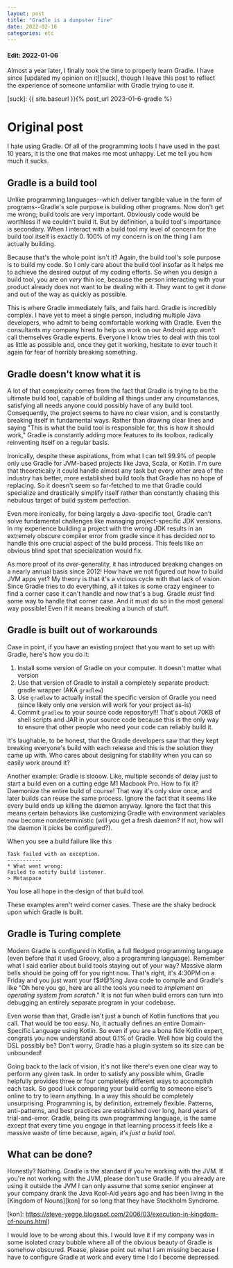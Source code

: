 ```yaml
---
layout: post
title: "Gradle is a dumpster fire"
date: 2022-02-16
categories: etc
---
```


#### Edit: 2022-01-06

Almost a year later, I finally took the time to properly learn Gradle. I have
since [updated my opinion on it][suck], though I leave this post to reflect the
experience of someone unfamiliar with Gradle trying to use it.

[suck]: {{ site.baseurl }}{% post_url 2023-01-6-gradle %}

# Original post

I hate using Gradle. Of all of the programming tools I have used in the past 10
years, it is the one that makes me most unhappy. Let me tell you how much
it sucks.

## Gradle is a build tool

Unlike programming languages--which deliver tangible value in the form of
programs--Gradle's sole purpose is building other programs. Now don't get me
wrong; build tools are very important. Obviously code would be worthless if we
couldn't build it. But by definition, a build tool's importance is secondary.
When I interact with a build tool my level of concern for the build tool itself
is exactly 0. 100% of my concern is on the thing I am actually building.

Because that's the whole point isn't it? Again, the build tool's sole purpose is
to build my code. So I only care about the build tool insofar as it helps me to
achieve the desired output of my coding efforts. So when you design a build
tool, you are on _very_ thin ice, because the person interacting with your
product already does not want to be dealing with it. They want to get it done
and out of the way as quickly as possible.

This is where Gradle immediately fails, and fails hard. Gradle is incredibly
complex. I have yet to meet a single person, including multiple Java developers,
who admit to being comfortable working with Gradle. Even the consultants my
company hired to help us work on our Android app won't call themselves Gradle
experts. Everyone I know tries to deal with this tool as little as possible and,
once they get it working, hesitate to ever touch it again for fear of horribly
breaking something.

## Gradle doesn't know what it is

A lot of that complexity comes from the fact that Gradle is trying to be the
ultimate build tool, capable of building all things under any circumstances,
satisfying all needs anyone could possibly have of any build tool. Consequently,
the project seems to have no clear vision, and is constantly breaking itself in
fundamental ways. Rather than drawing clear lines and saying "This is what the
build tool is responsible for, this is how it should work," Gradle is constantly
adding more features to its toolbox, radically reinventing itself on a regular
basis.

Ironically, despite these aspirations, from what I can tell 99.9% of people only
use Gradle for JVM-based projects like Java, Scala, or Kotlin. I'm sure that
theoretically it could handle almost any task but every other area of the
industry has better, more established build tools that Gradle has no hope of
replacing. So it doesn't seem so far-fetched to me that Gradle could specialize
and drastically simplify itself rather than constantly chasing this nebulous
target of build system perfection.

Even more ironically, for being largely a Java-specific tool, Gradle can't solve
fundamental challenges like managing project-specific JDK versions. In my
experience building a project with the wrong JDK results in an extremely obscure
compiler error from gradle since it has decided _not_ to handle this one crucial
aspect of the build process. This feels like an obvious blind spot that
specialization would fix.

As more proof of its over-generality, it has introduced breaking changes on a
nearly annual basis since 2012! How have we not figured out how to build JVM
apps yet? My theory is that it's a vicious cycle with that lack of vision. Since
Gradle tries to do everything, all it takes is some crazy engineer to find a
corner case it can't handle and now that's a bug. Gradle _must_ find some way to
handle that corner case. And it must do so in the most general way possible!
Even if it means breaking a bunch of stuff.

## Gradle is built out of workarounds

Case in point, if you have an existing project that you want to set up with
Gradle, here's how you do it:

1. Install some version of Gradle on your computer. It doesn't matter what
   version
2. Use that version of Gradle to install a completely separate product: gradle
   wrapper (AKA `gradlew`)
3. Use `gradlew` to actually install the specific version of Gradle you need
   (since likely only one version will work for your project as-is)
4. Commit `gradlew` to your source code repository!!! That's about 70KB of
   shell scripts and JAR in your source code because this is the only way to
   ensure that other people who need your code can reliably build it.

It's laughable, to be honest, that the Gradle developers saw that they kept
breaking everyone's build with each release and this is the solution they came
up with. Who cares about designing for stability when you can so easily work
around it?

Another example: Gradle is slooow. Like, multiple seconds of delay just to start
a build even on a cutting edge M1 Macbook Pro. How to fix it? Daemonize the
entire build of course! That way it's only slow once, and later builds can reuse
the same process. Ignore the fact that it seems like every build ends up killing
the daemon anyway. Ignore the fact that this means certain behaviors like
customizing Gradle with environment variables now become nondeterministic (will
you get a fresh daemon? If not, how will the daemon it picks be configured?).

When you see a build failure like this

    Task failed with an exception.
    -----------
    * What went wrong:
    Failed to notify build listener.
    > Metaspace

You lose all hope in the design of that build tool.

These examples aren't weird corner cases. These are the shaky bedrock upon which
Gradle is built.

## Gradle is Turing complete

Modern Gradle is configured in Kotlin, a full fledged programming language (even
before that it used Groovy, also a programming language). Remember what I said
earlier about build tools staying out of your way? Massive alarm bells should be
going off for you right now. That's right, it's 4:30PM on a Friday and you just
want your f$#@%ng Java code to compile and Gradle's like "Oh here you go, here
are all the tools you need to _implement an operating system from scratch_."
It is not fun when build errors can turn into debugging an entirely separate
program in your codebase.

Even worse than that, Gradle isn't just a bunch of Kotlin functions that you
call. That would be too easy. No, it actually defines an entire Domain-Specific
Language using Kotlin. So even if you are a bona fide Kotlin expert, congrats
you now understand about 0.1% of Gradle. Well how big could the DSL possibly be?
Don't worry, Gradle has a plugin system so its size can be unbounded!

Going back to the lack of vision, it's not like there's even one clear way to
perform any given task. In order to satisfy any possible whim, Gradle helpfully
provides three or four completely different ways to accomplish each task. So
good luck comparing your build config to someone else's online to try to learn
anything. In a way this should be completely unsurprising. Programming is, by
definition, extremely flexible. Patterns, anti-patterns, and best practices are
established over long, hard years of trial-and-error. Gradle, being its own
programming language, is the same except that every time you engage in that
learning process it feels like a massive waste of time because, again, _it's
just a build tool_.

## What can be done?

Honestly? Nothing. Gradle is the standard if you're working with the JVM. If
you're not working with the JVM, please don't use Gradle. If you already are
using it outside the JVM I can only assume that some senior engineer at your
company drank the Java Kool-Aid years ago and has been living in the [Kingdom
of Nouns][kon] for so long that they have Stockholm Syndrome.

[kon]: https://steve-yegge.blogspot.com/2006/03/execution-in-kingdom-of-nouns.html)

I would love to be wrong about this. I would love it if my company was in some
isolated crazy bubble where all of the obvious beauty of Gradle is somehow
obscured. Please, please point out what I am missing because I have to configure
Gradle at work and every time I do I become depressed.
